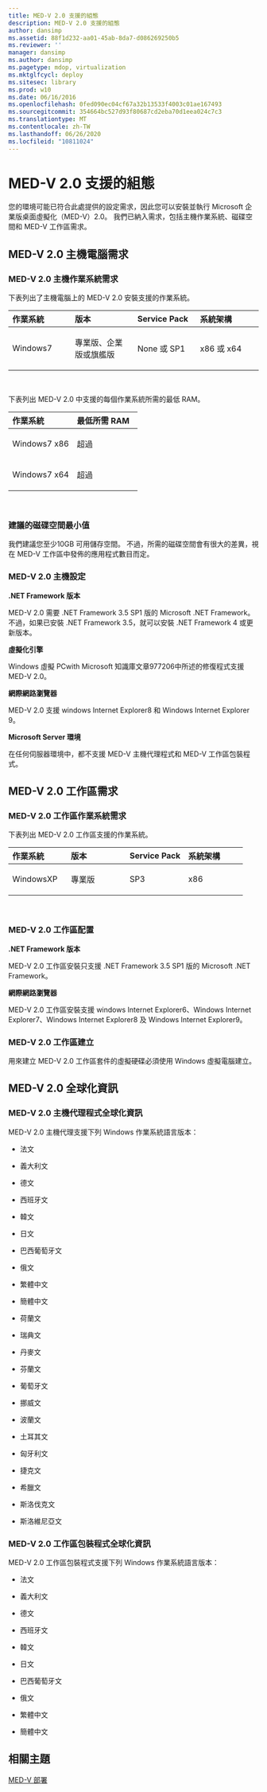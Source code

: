 ```yaml
---
title: MED-V 2.0 支援的組態
description: MED-V 2.0 支援的組態
author: dansimp
ms.assetid: 88f1d232-aa01-45ab-8da7-d086269250b5
ms.reviewer: ''
manager: dansimp
ms.author: dansimp
ms.pagetype: mdop, virtualization
ms.mktglfcycl: deploy
ms.sitesec: library
ms.prod: w10
ms.date: 06/16/2016
ms.openlocfilehash: 0fed090ec04cf67a32b13533f4003c01ae167493
ms.sourcegitcommit: 354664bc527d93f80687cd2eba70d1eea024c7c3
ms.translationtype: MT
ms.contentlocale: zh-TW
ms.lasthandoff: 06/26/2020
ms.locfileid: "10811024"
---
```

# MED-V 2.0 支援的組態


您的環境可能已符合此處提供的設定需求，因此您可以安裝並執行 Microsoft 企業版桌面虛擬化（MED-V）2.0。 我們已納入需求，包括主機作業系統、磁碟空間和 MED-V 工作區需求。

## MED-V 2.0 主機電腦需求


### MED-V 2.0 主機作業系統需求

下表列出了主機電腦上的 MED-V 2.0 安裝支援的作業系統。

<table>
<colgroup>
<col width="25%" />
<col width="25%" />
<col width="25%" />
<col width="25%" />
</colgroup>
<thead>
<tr class="header">
<th align="left">作業系統</th>
<th align="left">版本</th>
<th align="left">Service Pack</th>
<th align="left">系統架構</th>
</tr>
</thead>
<tbody>
<tr class="odd">
<td align="left"><p>Windows7</p></td>
<td align="left"><p>專業版、企業版或旗艦版</p></td>
<td align="left"><p>None 或 SP1</p></td>
<td align="left"><p>x86 或 x64</p></td>
</tr>
</tbody>
</table>

 

下表列出 MED-V 2.0 中支援的每個作業系統所需的最低 RAM。

<table>
<colgroup>
<col width="50%" />
<col width="50%" />
</colgroup>
<thead>
<tr class="header">
<th align="left">作業系統</th>
<th align="left">最低所需 RAM</th>
</tr>
</thead>
<tbody>
<tr class="odd">
<td align="left"><p>Windows7 x86</p></td>
<td align="left"><p>超過</p></td>
</tr>
<tr class="even">
<td align="left"><p>Windows7 x64</p></td>
<td align="left"><p>超過</p></td>
</tr>
</tbody>
</table>

 

### 建議的磁碟空間最小值

我們建議您至少10GB 可用儲存空間。 不過，所需的磁碟空間會有很大的差異，視在 MED-V 工作區中發佈的應用程式數目而定。

### <a href="" id="med-v-2-0-host-configuration-"></a>MED-V 2.0 主機設定

**.NET Framework 版本**

MED-V 2.0 需要 .NET Framework 3.5 SP1 版的 Microsoft .NET Framework。 不過，如果已安裝 .NET Framework 3.5，就可以安裝 .NET Framework 4 或更新版本。

**虛擬化引擎**

Windows 虛擬 PCwith Microsoft 知識庫文章977206中所述的修復程式支援 MED-V 2.0。

**網際網路瀏覽器**

MED-V 2.0 支援 windows Internet Explorer8 和 Windows Internet Explorer 9。

**Microsoft Server 環境**

在任何伺服器環境中，都不支援 MED-V 主機代理程式和 MED-V 工作區包裝程式。

## MED-V 2.0 工作區需求


### MED-V 2.0 工作區作業系統需求

下表列出 MED-V 2.0 工作區支援的作業系統。

<table>
<colgroup>
<col width="25%" />
<col width="25%" />
<col width="25%" />
<col width="25%" />
</colgroup>
<thead>
<tr class="header">
<th align="left">作業系統</th>
<th align="left">版本</th>
<th align="left">Service Pack</th>
<th align="left">系統架構</th>
</tr>
</thead>
<tbody>
<tr class="odd">
<td align="left"><p>WindowsXP</p></td>
<td align="left"><p>專業版</p></td>
<td align="left"><p>SP3</p></td>
<td align="left"><p>x86</p></td>
</tr>
</tbody>
</table>

 

### <a href="" id="med-v-2-0-workspace-configuration-"></a>MED-V 2.0 工作區配置

**.NET Framework 版本**

MED-V 2.0 工作區安裝只支援 .NET Framework 3.5 SP1 版的 Microsoft .NET Framework。

**網際網路瀏覽器**

MED-V 2.0 工作區安裝支援 windows Internet Explorer6、Windows Internet Explorer7、Windows Internet Explorer8 及 Windows Internet Explorer9。

### MED-V 2.0 工作區建立

用來建立 MED-V 2.0 工作區套件的虛擬硬碟必須使用 Windows 虛擬電腦建立。

## MED-V 2.0 全球化資訊


### MED-V 2.0 主機代理程式全球化資訊

MED-V 2.0 主機代理支援下列 Windows 作業系統語言版本：

-   法文

-   義大利文

-   德文

-   西班牙文

-   韓文

-   日文

-   巴西葡萄牙文

-   俄文

-   繁體中文

-   簡體中文

-   荷蘭文

-   瑞典文

-   丹麥文

-   芬蘭文

-   葡萄牙文

-   挪威文

-   波蘭文

-   土耳其文

-   匈牙利文

-   捷克文

-   希臘文

-   斯洛伐克文

-   斯洛維尼亞文

### MED-V 2.0 工作區包裝程式全球化資訊

MED-V 2.0 工作區包裝程式支援下列 Windows 作業系統語言版本：

-   法文

-   義大利文

-   德文

-   西班牙文

-   韓文

-   日文

-   巴西葡萄牙文

-   俄文

-   繁體中文

-   簡體中文

## 相關主題


[MED-V 部署](deployment-of-med-v.md)

 

 





